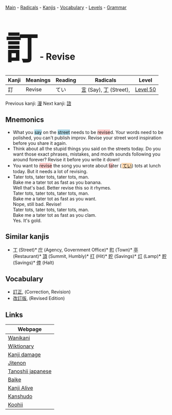 <style> bigfont {font-size: 100px}</style>
[Main](../README.md) -
[Radicals](../radicals.md) -
[Kanjis](../kanjis.md) -
[Vocabulary](../vocabulary.md) -
[Levels](../levels.md) -
[Grammar](../grammar.md)
# <bigfont> 訂</bigfont> - Revise 

| Kanji | Meanings | Reading | Radicals | Level |
| --- | --- | --- | --- | --- |
| 訂 | Revise | てい | [言](../radicals/言.md) (Say), [丁](../radicals/丁.md) (Street),  | [Level 50](../levels/wk_level50.md) |

Previous kanji: [漫](漫.md) Next kanji: [諮](諮.md) 

## Mnemonics
 * What you <span style="background-color:#ADD8E6"> say</span> on the <span style="background-color:#ADD8E6"> street</span> needs to be <span style="background-color:#ffcccb"> revise</span>d. Your words need to be polished, you can't publish improv. Revise your street word inspiration before you share it again.
* Think about all the stupid things you said on the streets today. Do you want those exact phrases, mistakes, and mouth sounds following you around forever? Revise it before you write it down!
* You want to <span style="background-color:#ffcccb"> revise</span> the song you wrote about <span style="background-color:#ffcccb"> ta</span>ter (<span style="background-color:#fed8b1"> [てい](https://jisho.org/search/てい)</span>) tots at lunch today. But it needs a lot of revising.
* Tater tots, tater tots, tater tots, man.<br />Bake me a tater tot as fast as you banana.<br />Well that's bad. Better revise this so it rhymes.<br />Tater tots, tater tots, tater tots, man.<br />Bake me a tater tot as fast as you want.<br />Nope, still bad. Revise!<br />Tater tots, tater tots, tater tots, man.<br />Bake me a tater tot as fast as you clam.<br />Yes. It's gold.


## Similar kanjis
 * [丁](丁.md) (Street)* [庁](庁.md) (Agency, Government Office)* [町](町.md) (Town)* [亭](亭.md) (Restaurant)* [頂](頂.md) (Summit, Humbly)* [打](打.md) (Hit)* [貯](貯.md) (Savings)* [灯](灯.md) (Lamp)* [貯](貯.md) (Savings)* [停](停.md) (Halt)


## Vocabulary
 * [訂正](../vocabulary/訂.md), (Correction, Revision)
* [改訂版](../vocabulary/訂.md), (Revised Edition)



## Links 

| Webpage |
| --- |
| [Wanikani          ](https://www.wanikani.com/kanji/訂) |
| [Wiktionary        ](https://en.wiktionary.org/wiki/訂) |
| [Kanji damage      ](http://www.kanjidamage.com/kanji/search?utf8=✓&q=訂) |
| [Jitenon           ](https://jitenon.com/kanji/訂) |
| [Tanoshii japanese ](https://www.tanoshiijapanese.com/dictionary/kanji.cfm?k=訂) |
| [Baike             ](https://baike.baidu.com/item/訂) |
| [Kanji Alive       ](https://app.kanjialive.com/訂) |
| [Kanshudo          ](https://www.kanshudo.com/searchmn?q=訂) |
| [Koohii            ](https://kanji.koohii.com/study/kanji/訂) |

